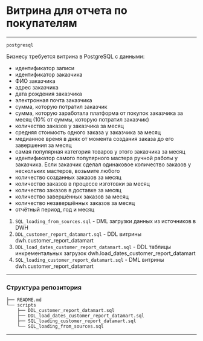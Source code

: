 # Витрина для отчета по покупателям

---

`postgresql`

Бизнесу требуется витрина в PostgreSQL с данными:
* идентификатор записи
* идентификатор заказчика
* ФИО заказчика
* адрес заказчика
* дата рождения заказчика
* электронная почта заказчика
* сумма, которую потратил заказчик
* сумма, которую заработала платформа от покупок заказчика за месяц (10% от суммы, которую потратил заказчик)
* количество заказов у заказчика за месяц
* средняя стоимость одного заказа у заказчика за месяц
* медианное время в днях от момента создания заказа до его завершения за месяц
* самая популярная категория товаров у этого заказчика за месяц
* идентификатор самого популярного мастера ручной работы у заказчика. Если заказчик сделал одинаковое количество заказов у нескольких мастеров, возьмите любого
* количество созданных заказов за месяц
* количество заказов в процессе изготовки за месяц
* количество заказов в доставке за месяц
* количество завершённых заказов за месяц
* количество незавершённых заказов за месяц
* отчётный период, год и месяц

1) `SQL_loading_from_sources.sql` - DML загрузки данных из источников в DWH
2) `DDL_customer_report_datamart.sql` - DDL витрины dwh.customer_report_datamart
3) `DDL_load_dates_customer_report_datamart.sql` - DDL таблицы инкрементальных загрузок dwh.load_dates_customer_report_datamart
4) `SQL_loading_customer_report_datamart.sql` - DML витрины dwh.customer_report_datamart

---

### Структура репозитория

```
├── README.md
└── scripts
    ├── DDL_customer_report_datamart.sql
    ├── DDL_load_dates_customer_report_datamart.sql
    ├── SQL_loading_customer_report_datamart.sql
    └── SQL_loading_from_sources.sql
```

---

